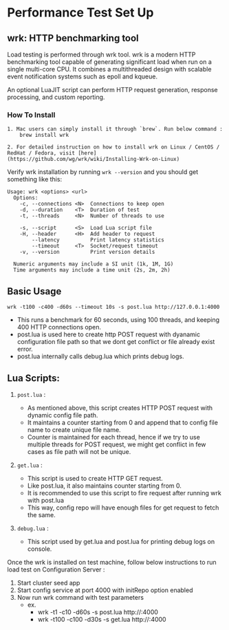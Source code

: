 # Performance Test Set Up

## wrk: HTTP benchmarking tool
Load testing is performed through wrk tool. wrk is a modern HTTP benchmarking tool capable of generating significant load when run on a single multi-core CPU. It combines a multithreaded design with scalable event notification systems such as epoll and kqueue.

An optional LuaJIT script can perform HTTP request generation, response processing, and custom reporting.

### How To Install
    1. Mac users can simply install it through `brew`. Run below command :
        brew install wrk
    
    2. For detailed instruction on how to install wrk on Linux / CentOS / RedHat / Fedora, visit [here](https://github.com/wg/wrk/wiki/Installing-Wrk-on-Linux)

Verify wrk installation by running `wrk --version` and you should get something like this:
    
    
    Usage: wrk <options> <url>
      Options:
        -c, --connections <N>  Connections to keep open
        -d, --duration    <T>  Duration of test
        -t, --threads     <N>  Number of threads to use
    
        -s, --script      <S>  Load Lua script file
        -H, --header      <H>  Add header to request
            --latency          Print latency statistics
            --timeout     <T>  Socket/request timeout
        -v, --version          Print version details
    
      Numeric arguments may include a SI unit (1k, 1M, 1G)
      Time arguments may include a time unit (2s, 2m, 2h)

## Basic Usage
    wrk -t100 -c400 -d60s --timeout 10s -s post.lua http://127.0.0.1:4000
- This runs a benchmark for 60 seconds, using 100 threads, and keeping 400 HTTP connections open.
- post.lua is used here to create http POST request with dyanamic configuration file path so that we dont get conflict or file already exist error.
- post.lua internally calls debug.lua which prints debug logs.

## Lua Scripts:
1. `post.lua` : 
    - As mentioned above, this script creates HTTP POST request with dynamic config file path.
    - It maintains a counter starting from 0 and append that to config file name to create unique file name.
    - Counter is maintained for each thread, hence if we try to use multiple threads for POST request, we might get conflict in few cases as file path will not be unique.

2. `get.lua` :
    - This script is used to create HTTP GET request.
    - Like post.lua, it also maintains counter starting from 0.
    - It is recommended to use this script to fire request after running wrk with post.lua
    - This way, config repo will have enough files for get request to fetch the same.

3. `debug.lua` :
    - This script used by get.lua and post.lua for printing debug logs on console.

Once the wrk is installed on test machine, follow below instructions to run load test on Configuration Server :
1. Start cluster seed app
2. Start config service at port 4000 with initRepo option enabled
3. Now run wrk command with test parameters
    - ex. 
        - wrk -t1 -c10 -d60s -s post.lua http://<config-server-ip>:4000
        - wrk -t100 -c100 -d30s -s get.lua http://<config-server-ip>:4000
